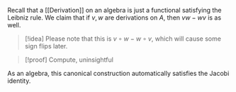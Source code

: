 Recall that a [[Derivation]] on an algebra is just a functional satisfying the Leibniz rule. We claim that if $v,w$ are derivations on $A$, then $vw - wv$ is as well.

>[!idea]
>Please note that this is $v\circ w - w\circ v$, which will cause some sign flips later.

>[!proof] Compute, uninsightful

As an algebra, this canonical construction automatically satisfies the Jacobi identity.